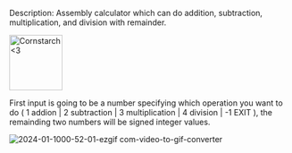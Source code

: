 Description:
 Assembly calculator which can do addition, subtraction, multiplication, and division with remainder.

 <img src="https://github.com/Kingerthanu/assembly_Calculator/assets/76754592/cfc8ff39-ba03-4f76-b2ba-87d215e8ed75" alt="Cornstarch <3" width="95" height="99">

 First input is going to be a number specifying which operation you want to do ( 1 addion | 2 subtraction | 3 multiplication | 4 division | -1 EXIT ), the remainding two numbers will be signed integer values.

 ![2024-01-1000-52-01-ezgif com-video-to-gif-converter](https://github.com/Kingerthanu/assembly_Calculator/assets/76754592/0e1135ae-4c63-49b0-b530-20a613c43cbe)

